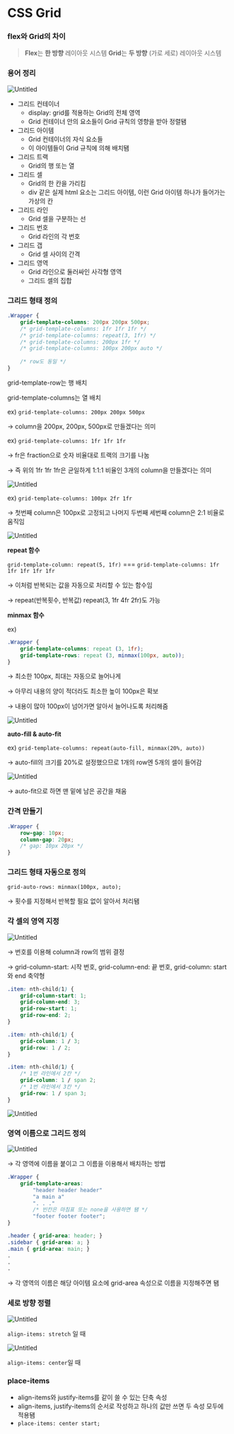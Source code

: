 # CSS Grid
### flex와 Grid의 차이

> **Flex**는 **한 방향** 레이아웃 시스템
**Grid**는 **두 방향** (가로 세로) 레이아웃 시스템
> 

### 용어 정리

![Untitled](https://prod-files-secure.s3.us-west-2.amazonaws.com/ed08f4e9-4934-479f-a55b-09ffbf96beb6/ce992ae4-2f2f-4334-93c9-79af9f67c8f5/Untitled.png)

- 그리드 컨테이너
    - display: grid를 적용하는 Grid의 전체 영역
    - Grid 컨테이너 안의 요소들이 Grid 규칙의 영향을 받아 정렬됌
- 그리드 아이템
    - Grid 컨테이너의 자식 요소들
    - 이 아이템들이 Grid 규칙에 의해 배치됌
- 그리드 트랙
    - Grid의 행 또는 열
- 그리드 셀
    - Grid의 한 칸을 가리킴
    - div 같은 실제 html 요소는 그리드 아이템, 이런 Grid 아이템 하나가 들어가는 가상의 칸
- 그리드 라인
    - Grid 셀을 구분하는 선
- 그리드 번호
    - Grid 라인의 각 번호
- 그리드 갭
    - Grid 셀 사이의 간격
- 그리드 영역
    - Grid 라인으로 둘러싸인 사각형 영역
    - 그리드 셀의 집합

### 그리드 형태 정의

```css
.Wrapper {
	grid-template-columns: 200px 200px 500px;
	/* grid-template-columns: 1fr 1fr 1fr */
	/* grid-template-columns: repeat(3, 1fr) */
	/* grid-template-columns: 200px 1fr */
	/* grid-template-columns: 100px 200px auto */
	
	/* row도 동일 */
}
```

grid-template-row는 행 배치

grid-template-columns는 열 배치

ex) `grid-template-columns: 200px 200px 500px`

→ column을 200px, 200px, 500px로 만들겠다는 의미

ex) `grid-template-columns: 1fr 1fr 1fr`

→ fr은 fraction으로 숫자 비율대로 트랙의 크기를 나눔

→ 즉 위의 1fr 1fr 1fr은 균일하게 1:1:1 비율인 3개의 column을 만들겠다는 의미

![Untitled](https://prod-files-secure.s3.us-west-2.amazonaws.com/ed08f4e9-4934-479f-a55b-09ffbf96beb6/a49c34f7-2e06-4642-82bf-10d3b9d3c403/Untitled.png)

ex) `grid-template-columns: 100px 2fr 1fr`

→ 첫번째 column은 100px로 고정되고 나머지 두번째 세번째 column은 2:1 비율로 움직임

![Untitled](https://prod-files-secure.s3.us-west-2.amazonaws.com/ed08f4e9-4934-479f-a55b-09ffbf96beb6/598ce96b-f0e3-4b09-8d3e-5db612e22978/Untitled.png)

**repeat 함수**

`grid-template-column: repeat(5, 1fr)` === `grid-template-columns: 1fr 1fr 1fr 1fr 1fr`

→ 이처럼 반복되는 값을 자동으로 처리할 수 있는 함수임

→ repeat(반복횟수, 반복값) repeat(3, 1fr 4fr 2fr)도 가능

**minmax 함수**

ex) 

```css
.Wrapper {
	grid-template-columns: repeat (3, 1fr);
	grid-template-rows: repeat (3, minmax(100px, auto));
}
```

→ 최소한 100px, 최대는 자동으로 늘어나게

→ 아무리 내용의 양이 적더라도 최소한 높이 100px은 확보

→ 내용이 많아 100px이 넘어가면 알아서 늘어나도록 처리해줌

![Untitled](https://prod-files-secure.s3.us-west-2.amazonaws.com/ed08f4e9-4934-479f-a55b-09ffbf96beb6/0a89dc3e-bd0a-40e3-866b-f91529dcc991/Untitled.png)

**auto-fill & auto-fit**

ex) `grid-template-columns: repeat(auto-fill, minmax(20%, auto))`

→ auto-fill의 크기를 20%로 설정했으므로 1개의 row엔 5개의 셀이 들어감

![Untitled](https://prod-files-secure.s3.us-west-2.amazonaws.com/ed08f4e9-4934-479f-a55b-09ffbf96beb6/f8ec93e6-cede-4aca-9083-617ce137d3f6/Untitled.png)

→ auto-fit으로 하면 맨 밑에 남은 공간을 채움

### 간격 만들기

```css
.Wrapper {
	row-gap: 10px;
	column-gap: 20px;
	/* gap: 10px 20px */
}
```

### 그리드 형태 자동으로 정의

`grid-auto-rows: minmax(100px, auto);`

→ 횟수를 지정해서 반복할 필요 없이 알아서 처리됌

### 각 셀의 영역 지정

![Untitled](https://prod-files-secure.s3.us-west-2.amazonaws.com/ed08f4e9-4934-479f-a55b-09ffbf96beb6/db4c42f9-08c6-4956-a8fd-2a44d744a545/Untitled.png)

→ 번호를 이용해 column과 row의 범위 결정

→ grid-column-start: 시작 번호, grid-column-end: 끝 번호, grid-column: start와 end 축약형

```css
.item: nth-child(1) {
	grid-column-start: 1;
	grid-column-end: 3;
	grid-row-start: 1;
	grid-row-end: 2;
}
```

```css
.item: nth-child(1) {
	grid-column: 1 / 3;
	grid-row: 1 / 2;
}
```

```css
.item: nth-child(1) {
	/* 1번 라인에서 2칸 */
	grid-column: 1 / span 2;
	/* 1번 라인에서 3칸 */
	grid-row: 1 / span 3;
}
```

![Untitled](https://prod-files-secure.s3.us-west-2.amazonaws.com/ed08f4e9-4934-479f-a55b-09ffbf96beb6/c51276ce-dbce-456d-8bf1-4ad65ad152b5/Untitled.png)

### 영역 이름으로 그리드 정의

![Untitled](https://prod-files-secure.s3.us-west-2.amazonaws.com/ed08f4e9-4934-479f-a55b-09ffbf96beb6/141c9244-003a-49ab-a43b-51d76d789eee/Untitled.png)

→ 각 영역에 이름을 붙이고 그 이름을 이용해서 배치하는 방법

```css
.Wrapper {
	grid-template-areas:
		"header header header"
		"a main a"
		". . ."
		/* 빈칸은 마침표 또는 none을 사용하면 됌 */
		"footer footer footer";
}
```

```css
.header { grid-area: header; }
.sidebar { grid-area: a; }
.main { grid-area: main; }
.
.
.
```

→ 각 영역의 이름은 해당 아이템 요소에 grid-area 속성으로 이름을 지정해주면 됌

### 세로 방향 정렬

![Untitled](https://prod-files-secure.s3.us-west-2.amazonaws.com/ed08f4e9-4934-479f-a55b-09ffbf96beb6/6088b8d1-5645-489d-b097-a843469bc113/Untitled.png)

`align-items: stretch` 일 때

![Untitled](https://prod-files-secure.s3.us-west-2.amazonaws.com/ed08f4e9-4934-479f-a55b-09ffbf96beb6/b748b9cb-26c4-4fb4-a17a-1b8fb7c8f165/Untitled.png)

`align-items: center`일 때

### place-items

- align-items와 justify-items를 같이 쓸 수 있는 단축 속성
- align-items, justify-items의 순서로 작성하고 하나의 값만 쓰면 두 속성 모두에 적용됌
- `place-items: center start;`
